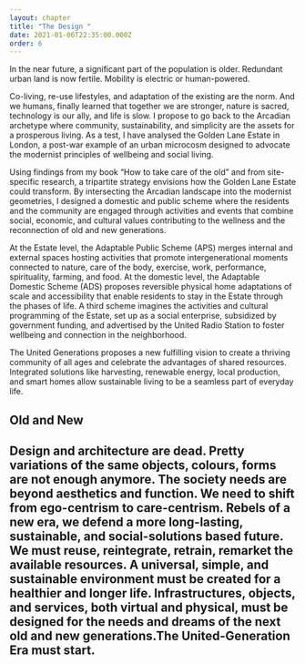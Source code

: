 ```yaml
---
layout: chapter
title: "The Design "
date: 2021-01-06T22:35:00.000Z
order: 6
---
```


In the near future, a significant part of the population is older. Redundant
urban land is now fertile. Mobility is electric or human-powered.

Co-living, re-use lifestyles, and adaptation of the existing are the norm. And we humans, finally learned that together we are stronger, nature is sacred, technology is our ally, and life is slow. I propose to go back to the Arcadian archetype where community, sustainability, and simplicity are the assets for a prosperous living. As a test, I have analysed the Golden Lane Estate in London, a post-war example of an urban microcosm designed to advocate the modernist principles of wellbeing and social living.

Using findings from my book “How to take care of the old” and from site-specific research, a tripartite strategy envisions how the Golden Lane Estate could transform. By intersecting the Arcadian landscape into the modernist geometries, I designed a domestic and public scheme where the residents and the community are engaged through activities and events that combine social, economic, and cultural values contributing to the wellness and the reconnection of old and new generations.

At the Estate level, the Adaptable Public Scheme (APS) merges internal and external spaces hosting activities that promote intergenerational moments connected to nature, care of the body, exercise, work, performance, spirituality, farming, and food. At the domestic level, the Adaptable Domestic Scheme (ADS) proposes reversible physical home adaptations of scale and accessibility that enable residents to stay in the Estate through the phases of life. A third scheme imagines the activities and cultural programming of the Estate, set up as a social enterprise, subsidized by government funding, and advertised by the United Radio Station to foster wellbeing and connection in the neighborhood.

The United Generations proposes a new fulfilling vision to create a thriving community of all ages and celebrate the advantages of shared resources. Integrated solutions like harvesting, renewable energy, local production, and smart homes allow sustainable living to be a seamless part of everyday life.

## Old and New

## Design and architecture are dead. Pretty variations of the same objects, colours, forms are not enough anymore. The society needs are beyond aesthetics and function. We need to shift from ego-centrism to care-centrism. Rebels of a new era, we defend a more long-lasting, sustainable, and social-solutions based future. We must reuse, reintegrate, retrain, remarket the available resources. A universal, simple, and sustainable environment must be created for a healthier and longer life. Infrastructures, objects, and services, both virtual and physical, must be designed for the needs and dreams of the next old and new generations.The United-Generation Era must start.

